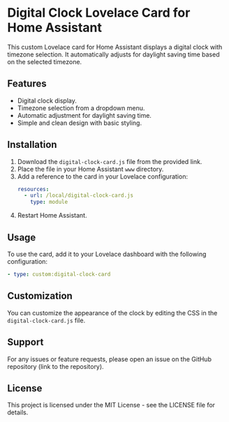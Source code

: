 # Digital Clock Lovelace Card for Home Assistant

This custom Lovelace card for Home Assistant displays a digital clock with timezone selection. It automatically adjusts for daylight saving time based on the selected timezone.

## Features

- Digital clock display.
- Timezone selection from a dropdown menu.
- Automatic adjustment for daylight saving time.
- Simple and clean design with basic styling.

## Installation

1. Download the `digital-clock-card.js` file from the provided link.
2. Place the file in your Home Assistant `www` directory.
3. Add a reference to the card in your Lovelace configuration:
   ```yaml
   resources:
     - url: /local/digital-clock-card.js
       type: module
   ```
4. Restart Home Assistant.

## Usage

To use the card, add it to your Lovelace dashboard with the following configuration:
```yaml
- type: custom:digital-clock-card
```

## Customization

You can customize the appearance of the clock by editing the CSS in the `digital-clock-card.js` file.

## Support

For any issues or feature requests, please open an issue on the GitHub repository (link to the repository).

## License

This project is licensed under the MIT License - see the LICENSE file for details.